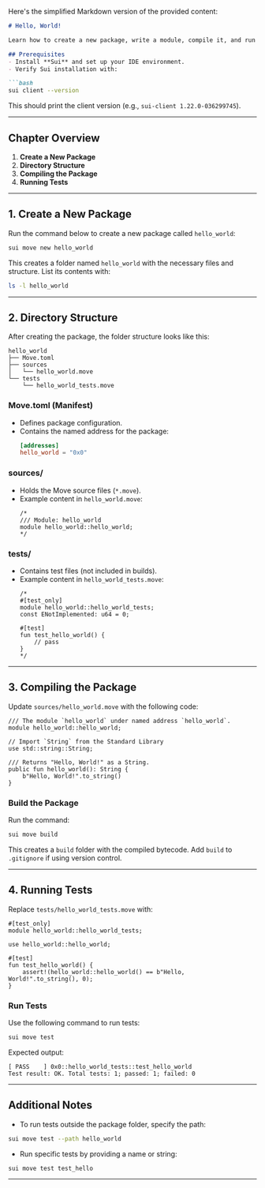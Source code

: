 Here's the simplified Markdown version of the provided content:

```markdown
# Hello, World!

Learn how to create a new package, write a module, compile it, and run tests using the Move CLI.

## Prerequisites
- Install **Sui** and set up your IDE environment.
- Verify Sui installation with:

```bash
sui client --version
```

This should print the client version (e.g., `sui-client 1.22.0-036299745`).

---

## Chapter Overview
1. **Create a New Package**
2. **Directory Structure**
3. **Compiling the Package**
4. **Running Tests**

---

## 1. Create a New Package
Run the command below to create a new package called `hello_world`:

```bash
sui move new hello_world
```

This creates a folder named `hello_world` with the necessary files and structure. List its contents with:

```bash
ls -l hello_world
```

---

## 2. Directory Structure
After creating the package, the folder structure looks like this:

```
hello_world
├── Move.toml
├── sources
│   └── hello_world.move
└── tests
    └── hello_world_tests.move
```

### **Move.toml (Manifest)**
- Defines package configuration.
- Contains the named address for the package:
  ```toml
  [addresses]
  hello_world = "0x0"
  ```

### **sources/**
- Holds the Move source files (`*.move`).
- Example content in `hello_world.move`:
  ```move
  /*
  /// Module: hello_world
  module hello_world::hello_world;
  */
  ```

### **tests/**
- Contains test files (not included in builds).
- Example content in `hello_world_tests.move`:
  ```move
  /*
  #[test_only]
  module hello_world::hello_world_tests;
  const ENotImplemented: u64 = 0;

  #[test]
  fun test_hello_world() {
      // pass
  }
  */
  ```

---

## 3. Compiling the Package
Update `sources/hello_world.move` with the following code:

```move
/// The module `hello_world` under named address `hello_world`.
module hello_world::hello_world;

// Import `String` from the Standard Library
use std::string::String;

/// Returns "Hello, World!" as a String.
public fun hello_world(): String {
    b"Hello, World!".to_string()
}
```

### **Build the Package**
Run the command:

```bash
sui move build
```

This creates a `build` folder with the compiled bytecode. Add `build` to `.gitignore` if using version control.

---

## 4. Running Tests
Replace `tests/hello_world_tests.move` with:

```move
#[test_only]
module hello_world::hello_world_tests;

use hello_world::hello_world;

#[test]
fun test_hello_world() {
    assert!(hello_world::hello_world() == b"Hello, World!".to_string(), 0);
}
```

### **Run Tests**
Use the following command to run tests:

```bash
sui move test
```

Expected output:
```
[ PASS    ] 0x0::hello_world_tests::test_hello_world
Test result: OK. Total tests: 1; passed: 1; failed: 0
```

---

## Additional Notes
- To run tests outside the package folder, specify the path:

```bash
sui move test --path hello_world
```

- Run specific tests by providing a name or string:

```bash
sui move test test_hello
```

---